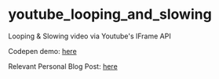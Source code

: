# youtube_looping_and_slowing
Looping &amp; Slowing video via Youtube's IFrame API

Codepen demo: [here](https://codepen.io/oisinbates/full/RMYawb/)

Relevant Personal Blog Post: [here](http://oisinbates.com/javascript/2018/04/06/youtube-iframe-looping-and-slowing.html)
